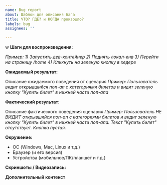 ```yaml
---
name: Bug report
about: Шаблон для описания бага
title: ЧТО? ГДЕ? и КОГДА произошло?
labels: bug
assignees: ''

---
```

w
**Шаги для воспроизведения:**

_Пример:_
_1) Запустить дев-контейнер_
_2) Поднять локал-енв_
_3) Перейти на страницу /home_
_4) Кликнуть на зеленую кнопку в хедере_

**Ожидаемый результат:**

Описание ожидаемого поведения от сценария
_Пример: Пользователь видит открывшийся поп-ап с категориями билетов и видит зеленую кнопку "Купить билет" в нижней части поп-апа_

**Фактический результат:**

Описание фактического поведения сценария
_Пример: Пользователь НЕ ВИДИТ открывшийся поп-ап с категориями билетов и видит зеленую кнопку "Купить билет" в нижней части поп-апа. Текст "Купить билет" отсутствует. Кнопка пустая._

**Окружение:**

- ОС (Windows, Mac, Linux и т.д.)
- Браузер (и его версия)
- Устройства (мобильное/ПК/планшет и т.д.)

**Скриншоты / Видеозапись:**

**Дополнительный контекст**
